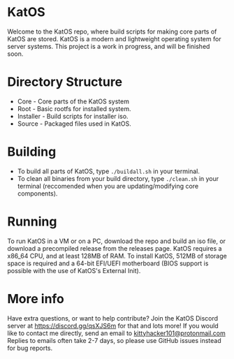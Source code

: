 # KatOS

Welcome to the KatOS repo, where build scripts for making core parts of KatOS are stored.
KatOS is a modern and lightweight operating system for server systems.
This project is a work in progress, and will be finished soon.

# Directory Structure
- Core - Core parts of the KatOS system
- Root - Basic rootfs for installed system.
- Installer - Build scripts for installer iso.
- Source - Packaged files used in KatOS.

# Building
- To build all parts of KatOS, type `./buildall.sh` in your terminal.
- To clean all binaries from your build directory, type `./clean.sh` in your terminal (reccomended when you are updating/modifying core components).

# Running
To run KatOS in a VM or on a PC, download the repo and build an iso file, or download a precompiled release from the releases page.
KatOS requires a x86_64 CPU, and at least 128MB of RAM. To install KatOS, 512MB of storage space is required and a 64-bit EFI/UEFI motherboard (BIOS support is possible with the use of KatOS's External Init).

# More info
Have extra questions, or want to help contribute?
Join the KatOS Discord server at https://discord.gg/qsXJS6m for that and lots more!
If you would like to contact me directly, send an email to kittyhacker101@protonmail.com
Replies to emails often take 2-7 days, so please use GitHub issues instead for bug reports.
